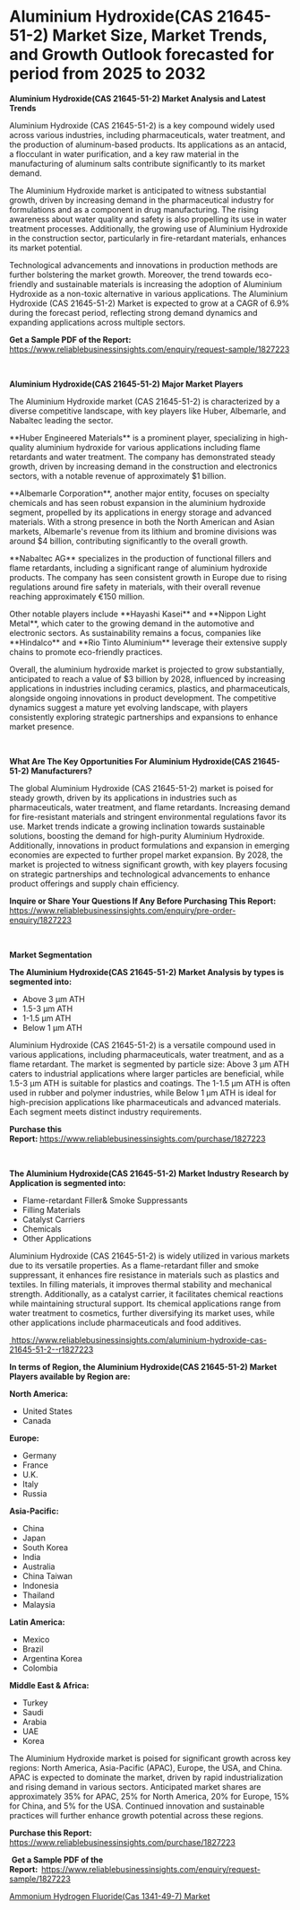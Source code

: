 <p><h1>Aluminium Hydroxide(CAS 21645-51-2) Market Size, Market Trends, and Growth Outlook forecasted for period from 2025 to 2032</h1></p><p><strong>Aluminium Hydroxide(CAS 21645-51-2) Market Analysis and Latest Trends</strong></p>
<p><p>Aluminium Hydroxide (CAS 21645-51-2) is a key compound widely used across various industries, including pharmaceuticals, water treatment, and the production of aluminum-based products. Its applications as an antacid, a flocculant in water purification, and a key raw material in the manufacturing of aluminum salts contribute significantly to its market demand.</p><p>The Aluminium Hydroxide market is anticipated to witness substantial growth, driven by increasing demand in the pharmaceutical industry for formulations and as a component in drug manufacturing. The rising awareness about water quality and safety is also propelling its use in water treatment processes. Additionally, the growing use of Aluminium Hydroxide in the construction sector, particularly in fire-retardant materials, enhances its market potential.</p><p>Technological advancements and innovations in production methods are further bolstering the market growth. Moreover, the trend towards eco-friendly and sustainable materials is increasing the adoption of Aluminium Hydroxide as a non-toxic alternative in various applications. The Aluminium Hydroxide (CAS 21645-51-2) Market is expected to grow at a CAGR of 6.9% during the forecast period, reflecting strong demand dynamics and expanding applications across multiple sectors.</p></p>
<p><strong>Get a Sample PDF of the Report:&nbsp;</strong> <a href="https://www.reliablebusinessinsights.com/enquiry/request-sample/1827223?utm_campaign=3045&utm_medium=2&utm_source=Github&utm_content=ia&utm_term=03042025&utm_id=aluminium-hydroxidecas-21645-51-2">https://www.reliablebusinessinsights.com/enquiry/request-sample/1827223</a></p>
<p>&nbsp;</p>
<p><strong>Aluminium Hydroxide(CAS 21645-51-2) Major Market Players</strong></p>
<p><p>The Aluminium Hydroxide market (CAS 21645-51-2) is characterized by a diverse competitive landscape, with key players like Huber, Albemarle, and Nabaltec leading the sector. </p><p>**Huber Engineered Materials** is a prominent player, specializing in high-quality aluminium hydroxide for various applications including flame retardants and water treatment. The company has demonstrated steady growth, driven by increasing demand in the construction and electronics sectors, with a notable revenue of approximately $1 billion.</p><p>**Albemarle Corporation**, another major entity, focuses on specialty chemicals and has seen robust expansion in the aluminium hydroxide segment, propelled by its applications in energy storage and advanced materials. With a strong presence in both the North American and Asian markets, Albemarle's revenue from its lithium and bromine divisions was around $4 billion, contributing significantly to the overall growth.</p><p>**Nabaltec AG** specializes in the production of functional fillers and flame retardants, including a significant range of aluminium hydroxide products. The company has seen consistent growth in Europe due to rising regulations around fire safety in materials, with their overall revenue reaching approximately €150 million.</p><p>Other notable players include **Hayashi Kasei** and **Nippon Light Metal**, which cater to the growing demand in the automotive and electronic sectors. As sustainability remains a focus, companies like **Hindalco** and **Rio Tinto Aluminium** leverage their extensive supply chains to promote eco-friendly practices.</p><p>Overall, the aluminium hydroxide market is projected to grow substantially, anticipated to reach a value of $3 billion by 2028, influenced by increasing applications in industries including ceramics, plastics, and pharmaceuticals, alongside ongoing innovations in product development. The competitive dynamics suggest a mature yet evolving landscape, with players consistently exploring strategic partnerships and expansions to enhance market presence.</p></p>
<p>&nbsp;</p>
<p><strong>What Are The Key Opportunities For Aluminium Hydroxide(CAS 21645-51-2) Manufacturers?</strong></p>
<p><p>The global Aluminium Hydroxide (CAS 21645-51-2) market is poised for steady growth, driven by its applications in industries such as pharmaceuticals, water treatment, and flame retardants. Increasing demand for fire-resistant materials and stringent environmental regulations favor its use. Market trends indicate a growing inclination towards sustainable solutions, boosting the demand for high-purity Aluminium Hydroxide. Additionally, innovations in product formulations and expansion in emerging economies are expected to further propel market expansion. By 2028, the market is projected to witness significant growth, with key players focusing on strategic partnerships and technological advancements to enhance product offerings and supply chain efficiency.</p></p>
<p><strong>Inquire or Share Your Questions If Any Before Purchasing This Report:</strong> <a href="https://www.reliablebusinessinsights.com/enquiry/pre-order-enquiry/1827223?utm_campaign=3045&utm_medium=2&utm_source=Github&utm_content=ia&utm_term=03042025&utm_id=aluminium-hydroxidecas-21645-51-2">https://www.reliablebusinessinsights.com/enquiry/pre-order-enquiry/1827223</a></p>
<p>&nbsp;</p>
<p><strong>Market Segmentation</strong></p>
<p><strong>The Aluminium Hydroxide(CAS 21645-51-2) Market Analysis by types is segmented into:</strong></p>
<p><ul><li>Above 3 μm ATH</li><li>1.5-3 μm ATH</li><li>1-1.5 μm ATH</li><li>Below 1 μm ATH</li></ul></p>
<p><p>Aluminium Hydroxide (CAS 21645-51-2) is a versatile compound used in various applications, including pharmaceuticals, water treatment, and as a flame retardant. The market is segmented by particle size: Above 3 μm ATH caters to industrial applications where larger particles are beneficial, while 1.5-3 μm ATH is suitable for plastics and coatings. The 1-1.5 μm ATH is often used in rubber and polymer industries, while Below 1 μm ATH is ideal for high-precision applications like pharmaceuticals and advanced materials. Each segment meets distinct industry requirements.</p></p>
<p><strong>Purchase this Report:&nbsp;</strong><a href="https://www.reliablebusinessinsights.com/purchase/1827223?utm_campaign=3045&utm_medium=2&utm_source=Github&utm_content=ia&utm_term=03042025&utm_id=aluminium-hydroxidecas-21645-51-2">https://www.reliablebusinessinsights.com/purchase/1827223</a></p>
<p>&nbsp;</p>
<p><strong>The Aluminium Hydroxide(CAS 21645-51-2) Market Industry Research by Application is segmented into:</strong></p>
<p><ul><li>Flame-retardant Filler& Smoke Suppressants</li><li>Filling Materials</li><li>Catalyst Carriers</li><li>Chemicals</li><li>Other Applications</li></ul></p>
<p><p>Aluminium Hydroxide (CAS 21645-51-2) is widely utilized in various markets due to its versatile properties. As a flame-retardant filler and smoke suppressant, it enhances fire resistance in materials such as plastics and textiles. In filling materials, it improves thermal stability and mechanical strength. Additionally, as a catalyst carrier, it facilitates chemical reactions while maintaining structural support. Its chemical applications range from water treatment to cosmetics, further diversifying its market uses, while other applications include pharmaceuticals and food additives.</p></p>
<p><a href="https://www.reliablebusinessinsights.com/aluminium-hydroxide-cas-21645-51-2--r1827223?utm_campaign=3045&utm_medium=2&utm_source=Github&utm_content=ia&utm_term=03042025&utm_id=aluminium-hydroxidecas-21645-51-2">&nbsp;https://www.reliablebusinessinsights.com/aluminium-hydroxide-cas-21645-51-2--r1827223</a></p>
<p><strong>In terms of Region, the Aluminium Hydroxide(CAS 21645-51-2) Market Players available by Region are:</strong></p>
<p>
    <p> <strong> North America: </strong>
        <ul>
            <li>United States</li>
            <li>Canada</li>
        </ul>
        </p> 
    <p> <strong> Europe: </strong>
        <ul>
            <li>Germany</li>
            <li>France</li>
            <li>U.K.</li>
            <li>Italy</li>
            <li>Russia</li>
        </ul>
        </p> 
    <p> <strong> Asia-Pacific: </strong>
        <ul>
            <li>China</li>
            <li>Japan</li>
            <li>South Korea</li>
            <li>India</li>
            <li>Australia</li>
            <li>China Taiwan</li>
            <li>Indonesia</li>
            <li>Thailand</li>
            <li>Malaysia</li>
        </ul>
        </p> 
    <p> <strong> Latin America: </strong>
        <ul>
            <li>Mexico</li>
            <li>Brazil</li>
            <li>Argentina Korea</li>
            <li>Colombia</li>
        </ul>
        </p> 
    <p> <strong> Middle East & Africa: </strong>
        <ul>
            <li>Turkey</li>
            <li>Saudi</li>
            <li>Arabia</li>
            <li>UAE</li>
            <li>Korea</li>
        </ul>
    </p>
    </p>
<p><p>The Aluminium Hydroxide market is poised for significant growth across key regions: North America, Asia-Pacific (APAC), Europe, the USA, and China. APAC is expected to dominate the market, driven by rapid industrialization and rising demand in various sectors. Anticipated market shares are approximately 35% for APAC, 25% for North America, 20% for Europe, 15% for China, and 5% for the USA. Continued innovation and sustainable practices will further enhance growth potential across these regions.</p></p>
<p><strong>Purchase this Report: </strong><a href="https://www.reliablebusinessinsights.com/purchase/1827223?utm_campaign=3045&utm_medium=2&utm_source=Github&utm_content=ia&utm_term=03042025&utm_id=aluminium-hydroxidecas-21645-51-2">https://www.reliablebusinessinsights.com/purchase/1827223</a></p>
<p>&nbsp;<strong>Get a Sample PDF of the Report:&nbsp;&nbsp;</strong><a href="https://www.reliablebusinessinsights.com/enquiry/request-sample/1827223?utm_campaign=3045&utm_medium=2&utm_source=Github&utm_content=ia&utm_term=03042025&utm_id=aluminium-hydroxidecas-21645-51-2">https://www.reliablebusinessinsights.com/enquiry/request-sample/1827223</a></p>
<p><strong></strong></p>
<p><p><a href="https://github.com/paljuhubeyde/Market-Research-Report-List-1/blob/main/ammonium-hydrogen-fluoridecas-1341-49-7-market.md?utm_campaign=3045&utm_medium=2&utm_source=Github&utm_content=ia&utm_term=03042025&utm_id=aluminium-hydroxidecas-21645-51-2">Ammonium Hydrogen Fluoride(Cas 1341-49-7) Market</a></p></p>